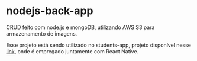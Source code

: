 # nodejs-back-app

CRUD feito com node.js e mongoDB, utilizando AWS S3 para armazenamento de imagens.

Esse projeto está sendo utilizado no students-app, projeto disponível nesse [link](https://github.com/bathybathy/students-app), onde é empregado juntamente com React Native.
